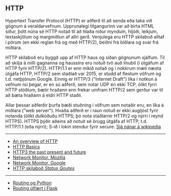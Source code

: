 ## HTTP
Hypertext Transfer Protocol (HTTP) er aðferð til að senda eða taka við gögnum á veraldarvefnum. Upprunalegi tilgangurinn var að birta HTML síður, þótt núna sé HTTP notað til að hlaða niður myndum, hljóði, leikjum, textaskjölum og margmiðlun af allri gerð. Venjulega eru HTTP skilaboð alltaf í pörum (en ekki reglan frá og með HTTP/2), beiðni frá biðlara og svar frá miðlara. 

HTTP skilaboð eru byggð upp af HTTP haus og síðan gögnunum sjálfum. Til að skilja á milli gagnanna og haussins eru notuð tvö auð línubil (í útgáfum af HTTP fyrir HTTP/2). HTTP/1.1 er enn mikið notað og í nokkrum mæli næsta útgáfa HTTP, HTTP/2 sem staðlað var 2015, er studd af flestum vöfrum og t.d. netþjónum Google. Einnig er HTTP/3 ("Internet Draft") líka í notkun á vefnum nú þegar, er en sú aðferð, sem notar UDP en ekki TCP, ólíkt fyrri HTTP stöðlum, bætir hraðann enn frekar umfram HTTP/2 sem gerður var til að bæta hraðann á eldri HTTP staðli. 

Allar þessar aðferðir þurfa bæði stuðning í vöfrum sem notaðir eru, en líka á miðlara ("web server"). Hvaða aðferð er í raun notuð er ekki augljóst fyrir notanda (ólíkt dulkóðuðu HTTPS; þó nota staðlarnir HTTP/2 og nýrri í reynd HTTPS). HTTPS þýðir aðeins að notuð sé örugg útgáfa af HTTP, t.d. HTTP/1.1 (eða nýrri); S-ið í lokin stendur fyrir secure.  [Sjá nánar á wikipedia](https://is.wikipedia.org/wiki/HTTP)

---

* [An overview of HTTP](https://developer.mozilla.org/en-US/docs/Web/HTTP/Overview)
* [HTTP Basics](https://code.tutsplus.com/tutorials/http-the-protocol-every-web-developer-must-know-part-1--net-31177)
* [HTTP3 the past present and future](https://blog.cloudflare.com/http3-the-past-present-and-future/)
* [Network Monitor, Mozilla](https://developer.mozilla.org/en-US/docs/Tools/Network_Monitor)
* [Network Monitor, Google](https://developer.chrome.com/docs/devtools/network/)
* [HTTP skilaboð _Status Qoutes_](https://httpstatuses.com/)

---

- [Routing og Python](https://wiki.python.org/moin/Routing)
- [Routing útfært í Flask](https://flask.palletsprojects.com/en/3.0.x/quickstart/)



